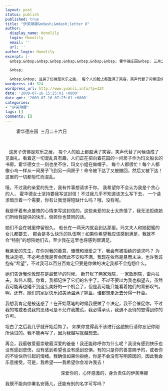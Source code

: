 ```yaml
---
layout: post
status: publish
published: true
title: "伊芙琳娜&mdash;&mdash;letter 8"
author:
  display_name: Honolily
  login: Honolily
  email: ''
  url: ''
author_login: Honolily
excerpt: |-
  &nbsp;&nbsp;&nbsp;&nbsp;&nbsp;&nbsp;&nbsp;&nbsp; 霍华德庄园&nbsp; 三月二十六日

  &nbsp;

  &nbsp;&nbsp; 这房子仿佛是欢乐之居， 每个人的脸上都盈满了笑容，笑声代替了问候语成了见面礼。看着这一切混乱真有趣，人们正在把向着花园的一间房子作为玛文船长的书房。霍华德女士一刻也坐不住，玛文小姐在做帽子， 每个人都很忙！每个人都像小鸟一样从一间房子飞到另一间房子！命令被下达了又被撤回，然后又被下达！这里的一切都匆忙而混乱。
wordpress_id: 324
wordpress_url: http://www.yuanli.info/?p=324
date: '2009-07-16 15:25:01 +0800'
date_gmt: '2009-07-16 07:25:01 +0800'
categories:
- "伊芙琳娜"
tags: []
comments: []
---
```

<p>&nbsp;&nbsp;&nbsp;&nbsp;&nbsp;&nbsp;&nbsp;&nbsp; 霍华德庄园&nbsp; 三月二十六日</p>
<p>&nbsp;</p>
<p>&nbsp;&nbsp; 这房子仿佛是欢乐之居， 每个人的脸上都盈满了笑容，笑声代替了问候语成了见面礼。看着这一切混乱真有趣，人们正在把向着花园的一间房子作为玛文船长的书房。霍华德女士一刻也坐不住，玛文小姐在做帽子， 每个人都很忙！每个人都像小鸟一样从一间房子飞到另一间房子！命令被下达了又被撤回，然后又被下达！这里的一切都匆忙而混乱。<a id="more"></a><a id="more-324"></a></p>
<p>哦，不过我的亲爱的先生，我有件事想请求于你。 我希望你不会认为我是个贪心的人， 霍华德女士坚持要我写这封信！不过我几乎不知道该怎么写下去， 一个请求暗示着一个需要，你有让我觉得短缺什么吗？哦，没有呢。</p>
<p>我是怀着有点羞愧的心情来写这封信的。这些亲爱的女士太热情了，我无法拒绝她们所给我提供的快乐，倘若你也赞同的话。</p>
<p>她们不会在城里停留很久。 船长在一两天内就会到达那里。玛文夫人和她甜蜜的女儿都要去， 那会是多么快乐的队伍啊！如果你希望我应该感到满足，我就不会&ldquo;特别&rdquo;的想陪她们去，至少我在这里也将感到很满足。</p>
<p>我亲爱的先生，在你对我的善意、慷慨和溺爱之下，我会有被拒绝的请求吗？ 为我决定吧，不必考虑我是否会因此不安和不满。我现在依然是悬而未决，也许我该抱有&ldquo;希望&rdquo;，不过我可以百分百肯定只要是你做的决定我都不会抱怨什么。</p>
<p>她们告诉我伦敦现在是最繁华的时候。 新开张了两家戏院，一家歌剧院，雷内拉夫，和伟人祠。你看，我都记住了它们的名字了。不过不要以为我也指望去，虽然我可能再也碰不到这么美好的一个机会了，但是我可能只能看着她们的背影叹气。啊，还有，她们的家庭快乐如美汤溢满了钵盘，谁都想走近去分得一杯羹。</p>
<p>我想我肯定是被迷惑了！在开始落笔的时候我便做了个决定，我不会催促你，不过我的笔或者说我的思绪可是不允许我撒谎，我必得承认，我迫不及待的想得到你的许可。</p>
<p>坦白了之后我几乎就开始后悔了。 如果你觉得我不该进行这趟旅行请你忘记你刚所读过的。我不能再写了，因为我越写就越想去。</p>
<p>再会，我最敬爱最崇敬最深爱的爸爸！我还能称呼你为什么呢？我没有感到快乐也没有感到悲伤，没有感到希望也没有感到恐惧，有的只是你的善意赐予的，或者你的不愉快所引起的情绪。我确信如果你拒绝，你是不会没有写明原因的，因此我会乐意接受。可是，我希望&mdash;&mdash;我希望你会准许我去！</p>
<p>&nbsp;&nbsp;&nbsp;&nbsp;&nbsp;&nbsp;&nbsp;&nbsp;&nbsp;&nbsp;&nbsp;&nbsp;&nbsp;&nbsp;&nbsp;&nbsp;&nbsp;&nbsp;&nbsp;&nbsp;&nbsp;&nbsp;&nbsp;&nbsp;&nbsp;&nbsp;&nbsp;&nbsp;&nbsp;&nbsp;&nbsp;&nbsp;&nbsp;&nbsp;&nbsp;&nbsp;&nbsp;&nbsp;&nbsp;&nbsp;&nbsp;&nbsp;&nbsp;&nbsp; 深爱你的，心怀感激的，身负责任的伊芙琳娜</p>
<p>我既不能向你署名安薇儿，还能有别的名字可写吗？</p>

